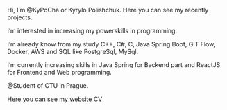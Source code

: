 Hi, I’m @KyPoCha or Kyrylo Polishchuk. Here you can see my recently projects.

I’m interested in increasing my powerskills in programming. 

I’m already know from my study C++, C#, C, Java Spring Boot, GIT Flow, Docker, AWS and SQL like PostgreSql, MySql.

I’m currently increasing skills in Java Spring for Backend part and ReactJS for Frontend and Web programming.

@Student of CTU in Prague.

[Here you can see my website CV](https://kypocha.github.io/cv-site/)
